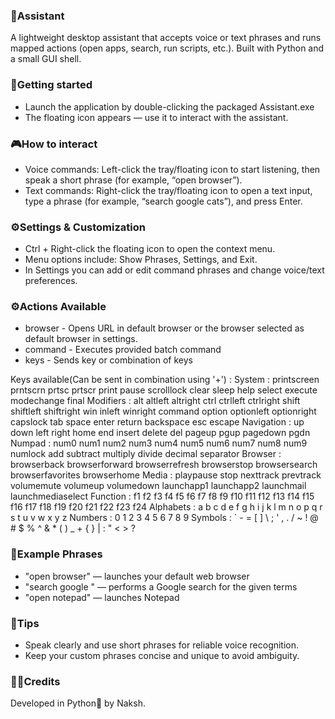 ### 🤖Assistant
A lightweight desktop assistant that accepts voice or text phrases and runs mapped actions (open apps, search, run scripts, etc.). Built with Python and a small GUI shell.

### 🚀Getting started
- Launch the application by double-clicking the packaged Assistant.exe
- The floating icon appears — use it to interact with the assistant.

### 🎮How to interact
- Voice commands: Left-click the tray/floating icon to start listening, then speak a short phrase (for example, “open browser”).
- Text commands: Right-click the tray/floating icon to open a text input, type a phrase (for example, “search google cats”), and press Enter.

### ⚙️Settings & Customization
- Ctrl + Right-click the floating icon to open the context menu.
- Menu options include: Show Phrases, Settings, and Exit.
- In Settings you can add or edit command phrases and change voice/text preferences.

### ⚙️Actions Available
- browser - Opens URL in default browser or the browser selected as default browser in settings.
- command - Executes provided batch command
- keys - Sends key or combination of keys

Keys available(Can be sent in combination using '+') :
System      : printscreen prntscrn prtsc prtscr print pause scrolllock clear sleep help select execute modechange final
Modifiers   : alt altleft altright ctrl ctrlleft ctrlright shift shiftleft shiftright win inleft winright command option optionleft optionright capslock tab space enter return backspace esc escape
Navigation  : up down left right home end insert delete del pageup pgup pagedown pgdn
Numpad      : num0 num1 num2 num3 num4 num5 num6 num7 num8 num9 numlock add subtract multiply divide decimal separator
Browser     : browserback browserforward browserrefresh browserstop browsersearch browserfavorites browserhome
Media       : playpause stop nexttrack prevtrack volumemute volumeup volumedown launchapp1 launchapp2 launchmail launchmediaselect
Function    : f1 f2 f3 f4 f5 f6 f7 f8 f9 f10 f11 f12 f13 f14 f15 f16 f17 f18 f19 f20 f21 f22 f23 f24
Alphabets   : a b c d e f g h i j k l m n o p q r s t u v w x y z
Numbers     : 0 1 2 3 4 5 6 7 8 9
Symbols     : ` - = [ ] \ ; ' , . / ~ ! @ # $ % ^ & * ( ) _ + { } | : " < > ?

### 📝Example Phrases
- "open browser" — launches your default web browser
- "search google <terms>" — performs a Google search for the given terms
- "open notepad" — launches Notepad

### 📌Tips
- Speak clearly and use short phrases for reliable voice recognition.
- Keep your custom phrases concise and unique to avoid ambiguity.

### 👨‍💻Credits
Developed in Python🐍 by Naksh.
